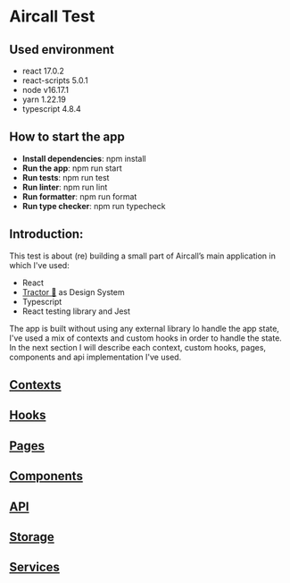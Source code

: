 # Aircall Test

## Used environment

-   react 17.0.2
-   react-scripts 5.0.1
-   node v16.17.1
-   yarn 1.22.19
-   typescript 4.8.4

## How to start the app

-   **Install dependencies**: npm install
-   **Run the app**: npm run start
-   **Run tests**: npm run test
-   **Run linter**: npm run lint
-   **Run formatter**: npm run format
-   **Run type checker**: npm run typecheck

## Introduction:

This test is about (re) building a small part of Aircall’s main application in which I've used:

-   React
-   [Tractor 🚜](http://tractor.aircall.io/) as Design System
-   Typescript
-   React testing library and Jest

The app is built without using any external library lo handle the app state, I've used a mix of contexts and custom hooks in order to handle the state.
In the next section I will describe each context, custom hooks, pages, components and api implementation I've used.

## [Contexts](https://github.com/migue02/miguel-morales-aircall-test/blob/main/src/contexts/Contexts.md)

## [Hooks](https://github.com/migue02/miguel-morales-aircall-test/blob/main/src/hooks/Hooks.md)

## [Pages](https://github.com/migue02/miguel-morales-aircall-test/blob/main/src/pages/Pages.md)

## [Components](https://github.com/migue02/miguel-morales-aircall-test/blob/main/src/components/Components.md)

## [API](https://github.com/migue02/miguel-morales-aircall-test/blob/main/src/api/Api.md)

## [Storage](https://github.com/migue02/miguel-morales-aircall-test/blob/main/src/storage/Storage.md)

## [Services](https://github.com/migue02/miguel-morales-aircall-test/blob/main/src/services/Services.md)
